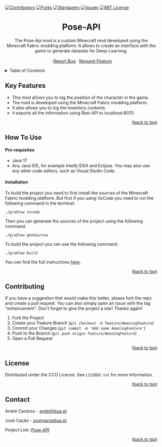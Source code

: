 <a name="readme-top"></a>

[![Contributors][contributors-shield]][contributors-url]
[![Forks][forks-shield]][forks-url]
[![Stargazers][stars-shield]][stars-url]
[![Issues][issues-shield]][issues-url]
[![MIT License][license-shield]][license-url]

<h1 align="center">
  <!-- <br>
  <a href="https://github.com/andrefdre/Pose-API"><img src="./Images/Logo.svg" alt="Pose-API" width="400"></a>
  <br> -->
    Pose-API
  <br>
</h1>
  <p align="center">
    The Pose-Api mod is a custom Minecraft mod developed using the Minecraft Fabric modding platform. It allows to create an interface with the game to generate datasets for Deep-Learning.
    <br />
    <!-- <a href="https://github.com/andrefdre/Pose-API/wiki"><strong>Explore the Wiki »</strong></a> -->
    <!-- <br /> -->
    <br />
    <!-- <a href="https://youtu.be/vULnTanHHmM">View Demo</a> -->
    ·
    <a href="https://github.com/andrefdre/Pose-API/issues">Report Bug</a>
    ·
    <a href="https://github.com/andrefdre/Pose-API/issues">Request Feature</a>
  </p>

<!-- ![screenshot](https://raw.githubusercontent.com/amitmerchant1990/electron-markdownify/master/app/img/markdownify.gif) -->

<!-- TABLE OF CONTENTS -->
<details>
  <summary>Table of Contents</summary>
  <ol>
    <li>
      <a href="#key-features">Key Features</a>
    </li>
    <li>
      <a href="#how-to-use">How to use</a>
    </li>
    <li><a href="#contributing">Contributing</a></li>
    <li><a href="#license">License</a></li>
    <li><a href="#contact">Contact</a></li>
  </ol>
</details>

## Key Features

- This mod allows you to log the position of the character in the game.
- The mod is developed using the Minecraft Fabric modding platform.
- It also allows you to log the inventory contents.
- It exports all the information using Rest API to localhost:8070
<p align="right">(<a href="#readme-top">back to top</a>)</p>

## How To Use

#### Pre-requisites

- Java 17
- Any Java IDE, for example Intellij IDEA and Eclipse. You may also use any other code editors, such as Visual Studio Code.

#### Installation

To build the project you need to first install the sources of the Minecraft Fabric modding platform. But first if you using VsCode you need to run the following command in the terminal:

```
./gradlew vscode
```

Then you can generate the sources of the project using the following command:

```
./gradlew genSources
```

To build the project you can use the following command:

```
./gradlew build
```

You can find the full instructions [here](https://fabricmc.net/wiki/tutorial:setup).

<p align="right">(<a href="#readme-top">back to top</a>)</p>

<!-- CONTRIBUTING -->
## Contributing

If you have a suggestion that would make this better, please fork the repo and create a pull request. You can also simply open an issue with the tag "enhancement".
Don't forget to give the project a star! Thanks again!

1. Fork the Project
2. Create your Feature Branch (`git checkout -b feature/AmazingFeature`)
3. Commit your Changes (`git commit -m 'Add some AmazingFeature'`)
4. Push to the Branch (`git push origin feature/AmazingFeature`)
5. Open a Pull Request

<p align="right">(<a href="#readme-top">back to top</a>)</p>

<!-- LICENSE -->
## License

Distributed under the CCO License. See `LICENSE.txt` for more information.

<p align="right">(<a href="#readme-top">back to top</a>)</p>

<!-- CONTACT -->
## Contact

André Cardoso - andref@ua.pt

José Cação - josemaria@ua.pt

Project Link: [Pose-API](https://github.com/andrefdre/Pose-API)

<p align="right">(<a href="#readme-top">back to top</a>)</p>




<!-- MARKDOWN LINKS & IMAGES -->
<!-- https://www.markdownguide.org/basic-syntax/#reference-style-links -->
[contributors-shield]: https://img.shields.io/github/contributors/andrefdre/Pose-API.svg?style=for-the-badge
[contributors-url]: https://github.com/andrefdre/Pose-API/graphs/contributors
[forks-shield]: https://img.shields.io/github/forks/andrefdre/Pose-API.svg?style=for-the-badge
[forks-url]: https://github.com/andrefdre/Pose-API/network/members
[stars-shield]: https://img.shields.io/github/stars/andrefdre/Pose-API.svg?style=for-the-badge
[stars-url]: https://github.com/andrefdre/Pose-API/stargazers
[issues-shield]: https://img.shields.io/github/issues/andrefdre/Pose-API.svg?style=for-the-badge
[issues-url]: https://github.com/andrefdre/Pose-API/issues
[license-shield]: https://img.shields.io/github/license/andrefdre/Pose-API.svg?style=for-the-badge
[license-url]: https://github.com/andrefdre/Pose-API/blob/master/LICENSE.txt
[product-screenshot]: Docs/logo.svg
